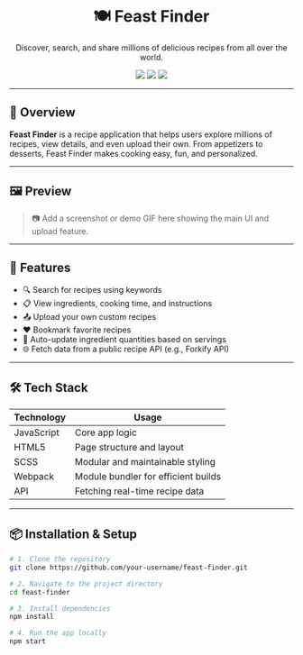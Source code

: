 <h1 align="center">🍽️ Feast Finder</h1>

<p align="center">
  Discover, search, and share millions of delicious recipes from all over the world.
</p>

<p align="center">
  <img src="https://img.shields.io/badge/JavaScript-46.9%25-yellow?style=flat&logo=javascript" />
  <img src="https://img.shields.io/badge/SCSS-29.5%25-pink?style=flat&logo=sass" />
  <img src="https://img.shields.io/badge/HTML-23.6%25-orange?style=flat&logo=html5" />
</p>

---

## 🍴 Overview

**Feast Finder** is a recipe application that helps users explore millions of recipes, view details, and even upload their own. From appetizers to desserts, Feast Finder makes cooking easy, fun, and personalized.

---

## 🖼️ Preview

> 📷 Add a screenshot or demo GIF here showing the main UI and upload feature.

---

## 🚀 Features

- 🔍 Search for recipes using keywords
- 📋 View ingredients, cooking time, and instructions
- 📤 Upload your own custom recipes
- ❤️ Bookmark favorite recipes
- 🔄 Auto-update ingredient quantities based on servings
- 🌐 Fetch data from a public recipe API (e.g., Forkify API)

---

## 🛠 Tech Stack

| Technology | Usage                           |
|------------|---------------------------------|
| JavaScript | Core app logic                  |
| HTML5      | Page structure and layout       |
| SCSS       | Modular and maintainable styling |
| Webpack    | Module bundler for efficient builds |
| API        | Fetching real-time recipe data  |

---

## 📦 Installation & Setup

```bash
# 1. Clone the repository
git clone https://github.com/your-username/feast-finder.git

# 2. Navigate to the project directory
cd feast-finder

# 3. Install dependencies
npm install

# 4. Run the app locally
npm start

